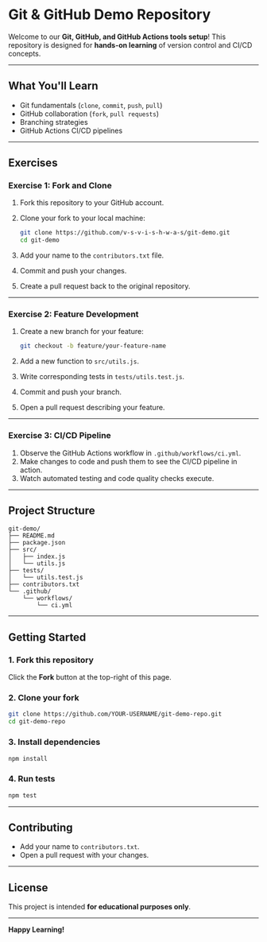 # Git & GitHub Demo Repository

Welcome to our **Git, GitHub, and GitHub Actions tools setup**!
This repository is designed for **hands-on learning** of version control and CI/CD concepts.

---

## What You'll Learn

- Git fundamentals (`clone`, `commit`, `push`, `pull`)
- GitHub collaboration (`fork`, `pull requests`)
- Branching strategies
- GitHub Actions CI/CD pipelines

---

## Exercises

### Exercise 1: Fork and Clone

1. Fork this repository to your GitHub account.
2. Clone your fork to your local machine:

   ```bash
   git clone https://github.com/v-s-v-i-s-h-w-a-s/git-demo.git
   cd git-demo
   ```

3. Add your name to the `contributors.txt` file.
4. Commit and push your changes.
5. Create a pull request back to the original repository.

---

### Exercise 2: Feature Development

1. Create a new branch for your feature:

   ```bash
   git checkout -b feature/your-feature-name
   ```

2. Add a new function to `src/utils.js`.
3. Write corresponding tests in `tests/utils.test.js`.
4. Commit and push your branch.
5. Open a pull request describing your feature.

---

### Exercise 3: CI/CD Pipeline

1. Observe the GitHub Actions workflow in `.github/workflows/ci.yml`.
2. Make changes to code and push them to see the CI/CD pipeline in action.
3. Watch automated testing and code quality checks execute.

---

## Project Structure

```
git-demo/
├── README.md
├── package.json
├── src/
│   ├── index.js
│   └── utils.js
├── tests/
│   └── utils.test.js
├── contributors.txt
└── .github/
    └── workflows/
        └── ci.yml
```

---

## Getting Started

### 1. Fork this repository

Click the **Fork** button at the top-right of this page.

### 2. Clone your fork

```bash
git clone https://github.com/YOUR-USERNAME/git-demo-repo.git
cd git-demo-repo
```

### 3. Install dependencies

```bash
npm install
```

### 4. Run tests

```bash
npm test
```

---

## Contributing

- Add your name to `contributors.txt`.
- Open a pull request with your changes.

---

## License

This project is intended **for educational purposes only**.

---

**Happy Learning!**
